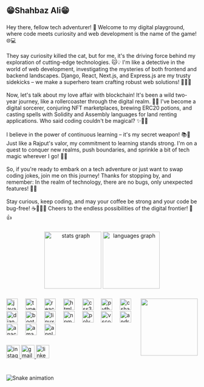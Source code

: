 <h2 align="left">😁Shahbaz Ali😁</h2>

###

<p align="left">Hey there, fellow tech adventurer! 🚀 Welcome to my digital playground, where code meets curiosity and web development is the name of the game! 🌐💻<br><br>They say curiosity killed the cat, but for me, it's the driving force behind my exploration of cutting-edge technologies. 🐱💡 I'm like a detective in the world of web development, investigating the mysteries of both frontend and backend landscapes. Django, React, Next.js, and Express.js are my trusty sidekicks – we make a superhero team crafting robust web solutions! 🦸‍♂️💪<br><br>Now, let's talk about my love affair with blockchain! It's been a wild two-year journey, like a rollercoaster through the digital realm. 🎢🔗 I've become a digital sorcerer, conjuring NFT marketplaces, brewing ERC20 potions, and casting spells with Solidity and Assembly languages for land renting applications. Who said coding couldn't be magical? ✨🧙‍♂️<br><br>I believe in the power of continuous learning – it's my secret weapon! 📚🌱 Just like a Rajput's valor, my commitment to learning stands strong. I'm on a quest to conquer new realms, push boundaries, and sprinkle a bit of tech magic wherever I go! 🌟🌈<br><br>So, if you're ready to embark on a tech adventure or just want to swap coding jokes, join me on this journey! Thanks for stopping by, and remember: In the realm of technology, there are no bugs, only unexpected features! 🐞👾<br><br>Stay curious, keep coding, and may your coffee be strong and your code be bug-free! ☕👩‍💻🚀 Cheers to the endless possibilities of the digital frontier! 🎉👍</p>

###

<div align="center">
  <img src="https://github-readme-stats.vercel.app/api?username=baibars313&hide_title=false&hide_rank=false&show_icons=true&include_all_commits=true&count_private=true&disable_animations=false&theme=dracula&locale=en&hide_border=false" height="150" alt="stats graph"  />
  <img src="https://github-readme-stats.vercel.app/api/top-langs?username=baibars313&locale=en&hide_title=false&layout=compact&card_width=320&langs_count=5&theme=dracula&hide_border=false" height="150" alt="languages graph"  />
</div>

###

<img align="right" height="150" src="https://i.imgflip.com/65efzo.gif"  />

###

<div align="left">
  <img src="https://cdn.jsdelivr.net/gh/devicons/devicon/icons/javascript/javascript-original.svg" height="30" alt="javascript logo"  />
  <img width="12" />
  <img src="https://cdn.jsdelivr.net/gh/devicons/devicon/icons/typescript/typescript-original.svg" height="30" alt="typescript logo"  />
  <img width="12" />
  <img src="https://cdn.jsdelivr.net/gh/devicons/devicon/icons/react/react-original.svg" height="30" alt="react logo"  />
  <img width="12" />
  <img src="https://cdn.jsdelivr.net/gh/devicons/devicon/icons/html5/html5-original.svg" height="30" alt="html5 logo"  />
  <img width="12" />
  <img src="https://cdn.jsdelivr.net/gh/devicons/devicon/icons/css3/css3-original.svg" height="30" alt="css3 logo"  />
  <img width="12" />
  <img src="https://cdn.jsdelivr.net/gh/devicons/devicon/icons/python/python-original.svg" height="30" alt="python logo"  />
  <img width="12" />
  <img src="https://cdn.jsdelivr.net/gh/devicons/devicon/icons/csharp/csharp-original.svg" height="30" alt="csharp logo"  />
  <img width="12" />
  <img src="https://cdn.jsdelivr.net/gh/devicons/devicon/icons/django/django-plain.svg" height="30" alt="django logo"  />
  <img width="12" />
  <img src="https://cdn.jsdelivr.net/gh/devicons/devicon/icons/bootstrap/bootstrap-original.svg" height="30" alt="bootstrap logo"  />
  <img width="12" />
  <img src="https://cdn.jsdelivr.net/gh/devicons/devicon/icons/linux/linux-original.svg" height="30" alt="linux logo"  />
  <img width="12" />
  <img src="https://cdn.jsdelivr.net/gh/devicons/devicon/icons/npm/npm-original-wordmark.svg" height="30" alt="npm logo"  />
  <img width="12" />
  <img src="https://cdn.jsdelivr.net/gh/devicons/devicon/icons/polygon/polygon-original.svg" height="30" alt="polygon logo"  />
  <img width="12" />
  <img src="https://cdn.jsdelivr.net/gh/devicons/devicon/icons/vscode/vscode-original.svg" height="30" alt="vscode logo"  />
  <img width="12" />
  <img src="https://cdn.jsdelivr.net/gh/devicons/devicon/icons/android/android-original.svg" height="30" alt="android logo"  />
  <img width="12" />
  <img src="https://cdn.jsdelivr.net/gh/devicons/devicon/icons/anaconda/anaconda-original.svg" height="30" alt="anaconda logo"  />
  <img width="12" />
  <img src="https://cdn.jsdelivr.net/gh/devicons/devicon/icons/amazonwebservices/amazonwebservices-original.svg" height="30" alt="amazonwebservices logo"  />
  <img width="12" />
  <img src="https://cdn.jsdelivr.net/gh/devicons/devicon/icons/apple/apple-original.svg" height="30" alt="apple logo"  />
</div>

###

<div align="left">
  <a href="https://www.instagram.com/baibarsrajput313/" target="_blank">
    <img src="https://img.shields.io/static/v1?message=Instagram&logo=instagram&label=&color=E4405F&logoColor=white&labelColor=&style=for-the-badge" height="35" alt="instagram logo"  />
  </a>
  <a href="baibarsrajput@gmail.com" target="_blank">
    <img src="https://img.shields.io/static/v1?message=Gmail&logo=gmail&label=&color=D14836&logoColor=white&labelColor=&style=for-the-badge" height="35" alt="gmail logo"  />
  </a>
  <a href="https://www.linkedin.com/in/baibars-rajput-36228b19a" target="_blank">
    <img src="https://img.shields.io/static/v1?message=LinkedIn&logo=linkedin&label=&color=0077B5&logoColor=white&labelColor=&style=for-the-badge" height="35" alt="linkedin logo"  />
  </a>
</div>

<!-- Put this code anywhere in the body of your page where you want the badge to show up. -->

<div itemscope itemtype='http://schema.org/Person' class='fiverr-seller-widget' style='display: inline-block;'>
     <a itemprop='url' href=https://www.fiverr.com/shahbazali67415 rel="nofollow" target="_blank" style='display: inline-block;'>
        <div class='fiverr-seller-content' id='fiverr-seller-widget-content-606f3493-5cbf-45ef-8603-c2df471a84b8' itemprop='contentURL' style='display: none;'></div>
        <div id='fiverr-widget-seller-data' style='display: none;'>
            <div itemprop='name' >shahbazali67415</div>
            <div itemscope itemtype='http://schema.org/Organization'><span itemprop='name'>Fiverr</span></div>
            <div itemprop='jobtitle'>Seller</div>
            <div itemprop='description'>I am a dedicated and passionate student and researcher with a strong affinity for cutting-edge technologies. My curiosity drives me to explore a wide array of areas, particularly in the realm of web development, spanning both frontend and backend landscapes. I'm proficient in web2 technologies like Django, React, Nextjs, and Expressjs, enabling me to craft holistic and robust web solutions.
Moreover, my fascination with blockchain technology has fueled a two-year journey of discovery. I've delved deeply into this innovative field, uncovering its intricacies and applications. This immersive</div>
        </div>
    </a>
</div>

<script id='fiverr-seller-widget-script-606f3493-5cbf-45ef-8603-c2df471a84b8' src='https://widgets.fiverr.com/api/v1/seller/shahbazali67415?widget_id=606f3493-5cbf-45ef-8603-c2df471a84b8' data-config='{"category_name":"Programming \u0026 Tech"}' async='true' defer='true'></script>


###

<br clear="both">

<img src="https://profile-readme-generator.com/assets/snake.svg" alt="Snake animation" />


